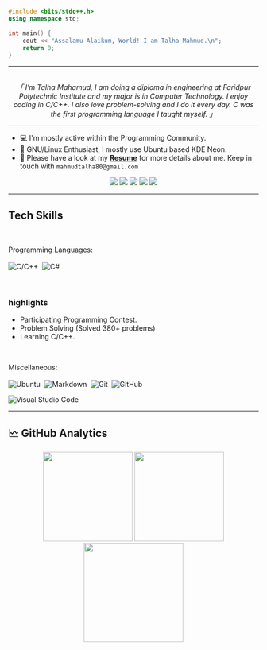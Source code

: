 ```cpp
#include <bits/stdc++.h>
using namespace std;

int main() {
    cout << "Assalamu Alaikum, World! I am Talha Mahmud.\n";
    return 0;
}
```

<hr/>

<p align="center">
                <br>
                <em>
                「 I’m Talha Mahamud, I am doing a diploma in engineering at Faridpur Polytechnic Institute and my major is in Computer Technology. I enjoy coding in C/C++. I also love problem-solving and I do it every day. C was the first programming language I taught myself.</b> 」
                </em>
                <br>
</p>

<hr/>

<!-- <img height="180" align="right" alt="Night Coding" src="./images/night-coding.gif/"/> -->


- 💻 I'm mostly active within the Programming Community.
- 🐧 GNU/Linux Enthusiast, I mostly use Ubuntu based KDE Neon.
- 📄 Please have a look at my [**Resume**](https://linkedin.com/in/talha4t) for more details about me. Keep in touch with `mahmudtalha80@gmail.com`

<div align="center">
<a href="mailto:mahmudtalha80@gmail.com"><img src="https://img.shields.io/badge/-Gmail-EA4335?style=flat&logo=Gmail&logoColor=white"/></a>
<a href="https://linkedin.com/in/talha4t"><img src="https://img.shields.io/badge/-LinkedIn-0A64BF?style=flat&logo=Linkedin&logoColor=white"/></a>
<a target="_blank" href="https://facebook.com/talha4t"><img src="https://img.shields.io/badge/-Facebook-0166E1?style=flat&logo=Facebook&logoColor=white"/></a>
<a target="_blank" href="https://codeforces.com/profile/talha4t"><img src="https://img.shields.io/badge/-codeforces.com-808080?style=flat&logo=Codeforces&logoColor=white"/></a>
<a target="_blank" href="https://www.stopstalk.com/user/profile/talha"><img src="https://img.shields.io/badge/-stopstalk.com-536DFE?style=flat&logo=StopStalk&logoColor=white"/></a>

</div>

<hr/>  


## Tech Skills

<br>

Programming Languages: <br> <br>
![C/C++](https://img.shields.io/badge/C/C++-05122A?style=flat&logo=c%2B%2B)&nbsp;
![C#](https://img.shields.io/badge/C%23-C%20Sharp-green)&nbsp;

<br>

### highlights

-   Participating Programming Contest.
-   Problem Solving (Solved 380+ problems) 
-   Learning C/C++.

<br>

Miscellaneous: <br> <br>
![Ubuntu](https://img.shields.io/badge/Ubuntu-05122A?style=flat&logo=ubuntu)&nbsp;
![Markdown](https://img.shields.io/badge/-Markdown-05122A?style=flat&logo=markdown)&nbsp;
![Git](https://img.shields.io/badge/-Git-05122A?style=flat&logo=git)&nbsp;
![GitHub](https://img.shields.io/badge/-GitHub-05122A?style=flat&logo=github)&nbsp;

![Visual Studio Code](https://img.shields.io/badge/-Visual%20Studio%20Code-05122A?style=flat&logo=visual-studio-code&logoColor=007ACC)&nbsp;  

<hr/>

## 🗠 GitHub Analytics

<div align="center">
  <img height="180em" src="https://github-readme-stats-eight-theta.vercel.app/api?username=talha4t&show_icons=true&theme=tokyonight&include_all_commits=true&count_private=true"/>
  <img height="180em" src="https://github-readme-stats-eight-theta.vercel.app/api/top-langs/?username=talha4t&layout=compact&langs_count=8&theme=tokyonight&hide=html,css,jupyter%20notebook,scss"/>
</div>
<div align="center">
  <img height="200" src="https://github-readme-streak-stats.herokuapp.com/?user=talha4t&show_icons=true&locale=en&layout=compact&theme=tokyonight&line_height=0" />
</div>
